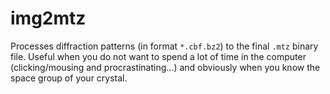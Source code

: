 # img2mtz
Processes diffraction patterns (in format `*.cbf.bz2`) to the final `.mtz` binary file.
Useful when you do not want to spend a lot of time in the computer (clicking/mousing and procrastinating...) and obviously when you know the space group of your crystal.
